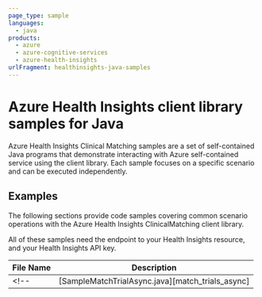 ```yaml
---
page_type: sample
languages:
  - java
products:
  - azure
  - azure-cognitive-services
  - azure-health-insights
urlFragment: healthinsights-java-samples
---
```


# Azure Health Insights client library samples for Java

Azure Health Insights Clinical Matching samples are a set of self-contained Java programs that demonstrate interacting with Azure self-contained service using the client library. Each sample focuses on a specific scenario and can be executed independently.


## Examples

The following sections provide code samples covering common scenario operations with the Azure Health Insights ClinicalMatching client library.

All of these samples need the endpoint to your Health Insights resource, and your Health Insights API key.

|**File Name**|**Description**|
|----------------|-------------|
<!-- |[SampleMatchTrialAsync.java][match_trials_async]|Get all matching clinical trials for a specific patient (async)| -->

<!-- LINKS 
[match_trials_async]: 
-->

